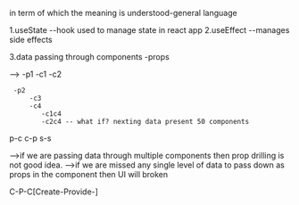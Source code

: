 in term of which the meaning is understood-general language

1.useState --hook used to manage state in react app
2.useEffect --manages side effects

3.data passing through components
-props 

-->
     -p1
         -c1
         -c2

     -p2
         -c3
         -c4
            -c1c4
            -c2c4 -- what if? nexting data present 50 components

p-c
c-p
s-s

-->if we are passing data through multiple components then prop drilling is not good idea.
-->if we are missed any single level of data to pass down as props in the component then UI will broken

C-P-C[Create-Provide-]